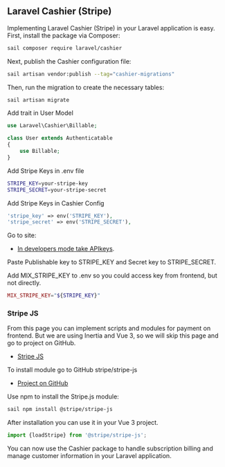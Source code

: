 ## Laravel Cashier (Stripe)

Implementing Laravel Cashier (Stripe) in your Laravel application is easy. First, install the package via Composer:

```bash
sail composer require laravel/cashier
```

Next, publish the Cashier configuration file:

```bash
sail artisan vendor:publish --tag="cashier-migrations"
```

Then, run the migration to create the necessary tables:

```bash
sail artisan migrate
```
Add trait in User Model

```php
use Laravel\Cashier\Billable;

class User extends Authenticatable
{
    use Billable;
}
```

Add Stripe Keys in .env file

```bash
STRIPE_KEY=your-stripe-key
STRIPE_SECRET=your-stripe-secret
```

Add Stripe Keys in Cashier Config

```php
'stripe_key' => env('STRIPE_KEY'),
'stripe_secret' => env('STRIPE_SECRET'),
```

Go to site: 
- [In developers mode take APIkeys](https://dashboard.stripe.com/test/apikeys).

Paste Publishable key to STRIPE_KEY and Secret key to STRIPE_SECRET.

Add MIX_STRIPE_KEY to .env so you could access key from frontend, but not directly.
```php
MIX_STRIPE_KEY="${STRIPE_KEY}"
```

### Stripe JS

From this page you can implement scripts and modules for payment on frontend.
But we are using Inertia and Vue 3, so we will skip this page and go to project on GitHub.
- [Stripe JS](https://docs.stripe.com/js)

To install module go to GitHub stripe/stripe-js
- [Project on GitHub](https://docs.stripe.com/js)

Use npm to install the Stripe.js module:
```bash
sail npm install @stripe/stripe-js
```

After installation you can use it in your Vue 3 project.
```js
import {loadStripe} from '@stripe/stripe-js';
```

You can now use the Cashier package to handle subscription billing and manage customer information in your Laravel application.

